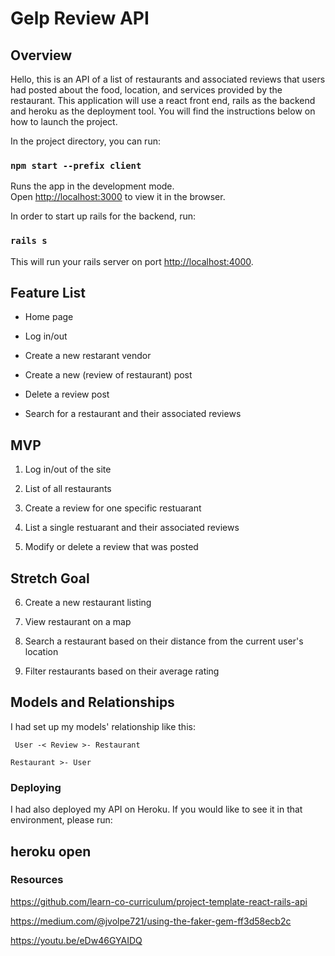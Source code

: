 # Gelp Review API

## Overview

Hello, this is an API of a list of restaurants and associated reviews that users had posted about the food, location, and services provided by the restaurant. This application will use a react front end, rails as the backend and heroku as the deployment tool. You will find the instructions below on how to launch the project.

In the project directory, you can run:

### `npm start --prefix client`

Runs the app in the development mode.\
Open [http://localhost:3000](http://localhost:3000) to view it in the browser.

In order to start up rails for the backend, run:

### `rails s`

This will run your rails server on port [http://localhost:4000](http://localhost:4000).

## Feature List

- Home page

- Log in/out

- Create a new restarant vendor

- Create a new (review of restaurant) post

- Delete a review post

- Search for a restaurant and their associated reviews

## MVP

1. Log in/out of the site

2. List of all restaurants

3. Create a review for one specific restuarant 

4. List a single restuarant and their associated reviews

5. Modify or delete a review that was posted

## Stretch Goal

6. Create a new restaurant listing

7. View restaurant on a map

8. Search a restaurant based on their distance from the current user's location

9. Filter restaurants based on their average rating

## Models and Relationships

I had set up my models' relationship like this: 

``` User -< Review >- Restaurant``` 

```Restaurant >- User```

### Deploying

I had also deployed my API on Heroku. If you would like to see it in that environment, please run:

## heroku open

### Resources

https://github.com/learn-co-curriculum/project-template-react-rails-api

https://medium.com/@jvolpe721/using-the-faker-gem-ff3d58ecb2c

https://youtu.be/eDw46GYAIDQ

